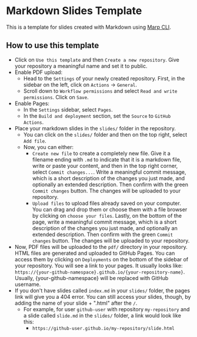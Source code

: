 # Markdown Slides Template

This is a template for slides created with Markdown using [Marp CLI](https://github.com/marp-team/marp-cli).

## How to use this template

* Click on `Use this template` and then `Create a new repository`. Give your repository a meaningful name and set it to public.
* Enable PDF upload:
    * Head to the `Settings` of your newly created repository. First, in the sidebar on the left, click on `Actions` -> `General`.
    * Scroll down to `Workflow permissions` and select `Read and write permissions`. Click on `Save`.
* Enable Pages:
    * In the `Settings` sidebar, select `Pages`.
    * In the `Build and deployment` section, set the `Source` to `GitHub Actions`.
* Place your markdown slides in the `slides/` folder in the repository.
    * You can click on the `slides/` folder and then on the top right, select `Add file`.
    * Now, you can either:
        * `Create new file` to create a completely new file. Give it a filename ending with `.md` to indicate that it is a markdown file, write or paste your content, and then in the top right corner, select `Commit changes...`. Write a meaningful commit message, which is a short description of the changes you just made, and optionally an extended description. Then confirm with the green `Commit changes` button. The changes will be uploaded to your repository.
        * `Upload files` to upload files already saved on your computer. You can drag and drop them or choose them with a file browser by clicking on `choose your files`. Lastly, on the bottom of the page, write a meaningful commit message, which is a short description of the changes you just made, and optionally an extended description. Then confirm with the green `Commit changes` button. The changes will be uploaded to your repository.
* Now, PDF files will be uploaded to the `pdf/` directory in your repository. HTML files are generated and uploaded to GitHub Pages. You can access them by clicking on `Deployments` on the bottom of the sidebar of your repository. You will see a link to your pages. It usually looks like: `https://{your-github-namespace}.github.io/{your-repository-name}`. Usually, {your-github-namespace} will be replaced with GitHub username.
* If you don't have slides called `index.md` in your `slides/` folder, the pages link will give you a 404 error. You can still access your slides, though, by adding the name of your slide + ".html" after the `/`.
    * For example, for user `github-user` with repository `my-repository` and a slide called `slide.md` in the `slides/` folder, a link would look like this:
        * `https://github-user.github.io/my-repository/slide.html`